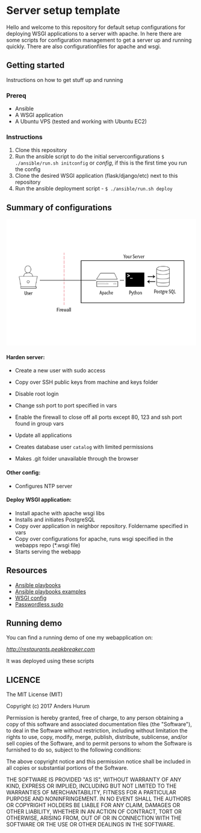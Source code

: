 # Server setup template
Hello and welcome to this repository for default setup configurations for deploying WSGI applications to a server with apache. In here there are some scripts for configuration management to get a server up and running quickly. There are also configurationfiles for apache and wsgi.

## Getting started
Instructions on how to get stuff up and running

### Prereq
- Ansible
- A WSGI application
- A Ubuntu VPS (tested and working with Ubuntu EC2)

### Instructions
1. Clone this repository
2. Run the ansible script to do the initial serverconfigurations ```$ ./ansible/run.sh initconfig``` or *config*, if this is the first time you run the config
3. Clone the desired WSGI application (flask/django/etc) next to this repository
4. Run the ansible deployment script - ```$ ./ansible/run.sh deploy```

## Summary of configurations
![Network figure](./Network_fig.png)
#### Harden server:
- Create a new user with sudo access
- Copy over SSH public keys from machine and keys folder
- Disable root login
- Change ssh port to port specified in vars
- Enable the firewall to close off all ports except 80, 123 and ssh port found in group vars
- Update all applications

- Creates database user `catalog` with limited permissions
- Makes .git folder unavailable through the browser
#### Other config:
- Configures NTP server
#### Deploy WSGI application:
- Install apache with apache wsgi libs
- Installs and initiates PostgreSQL
- Copy over application in neighbor repository.  Foldername specified in vars
- Copy over configurations for apache, runs wsgi specified in the webapps repo (\*.wsgi file)
- Starts serving the webapp

## Resources
- [Ansible playbooks](http://docs.ansible.com/ansible/latest/playbooks.html)
- [Ansible playbooks examples](https://github.com/ansible/ansible-examples)
- [WSGI config](http://flask.pocoo.org/docs/0.12/deploying/mod_wsgi/)
- [Passwordless sudo](https://stackoverflow.com/questions/37333305/ansible-create-a-user-with-sudo-privileges)

## Running demo

You can find a running demo of one my webapplication on:

*http://restaurants.peakbreaker.com*

It was deployed using these scripts

## LICENCE
The MIT License (MIT)

Copyright (c) 2017 Anders Hurum

Permission is hereby granted, free of charge, to any person obtaining a copy of this software and associated documentation files (the "Software"), to deal in the Software without restriction, including without limitation the rights to use, copy, modify, merge, publish, distribute, sublicense, and/or sell copies of the Software, and to permit persons to whom the Software is furnished to do so, subject to the following conditions:

The above copyright notice and this permission notice shall be included in all copies or substantial portions of the Software.

THE SOFTWARE IS PROVIDED "AS IS", WITHOUT WARRANTY OF ANY KIND, EXPRESS OR IMPLIED, INCLUDING BUT NOT LIMITED TO THE WARRANTIES OF MERCHANTABILITY, FITNESS FOR A PARTICULAR PURPOSE AND NONINFRINGEMENT. IN NO EVENT SHALL THE AUTHORS OR COPYRIGHT HOLDERS BE LIABLE FOR ANY CLAIM, DAMAGES OR OTHER LIABILITY, WHETHER IN AN ACTION OF CONTRACT, TORT OR OTHERWISE, ARISING FROM, OUT OF OR IN CONNECTION WITH THE SOFTWARE OR THE USE OR OTHER DEALINGS IN THE SOFTWARE.
